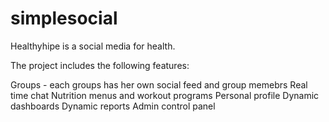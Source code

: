 # simplesocial

Healthyhipe is a social media for health.

The project includes the following features:

  Groups - each groups has her own social feed and group memebrs
  Real time chat
  Nutrition menus and workout programs
  Personal profile 
  Dynamic dashboards
  Dynamic reports
  Admin control panel
  
  
